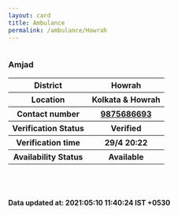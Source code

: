 ```yaml
---
layout: card
title: Ambulance
permalink: /ambulance/Howrah
---
```

<div class="row">
	<div class="column">
<div class="card_av">
<h3>Amjad</h3>

<div class="info"><table>
<tr><th>District</th><th>Howrah</th></tr>
<tr><th>Location</th><th>Kolkata & Howrah</th></tr>
<tr><th>Contact number </th><th><a href="tel:9875686693">9875686693</a></th></tr>
<tr><th>Verification  Status</th><th>Verified</th></tr>
<tr><th>Verification time</th><th>29/4 20:22</th></tr>
<tr><th>Availability Status</th><th>Available</th></tr>
</table></div></div>
</div>
</div> <br><br>
<h4> Data updated at: 2021:05:10 11:40:24 IST +0530 </h4>